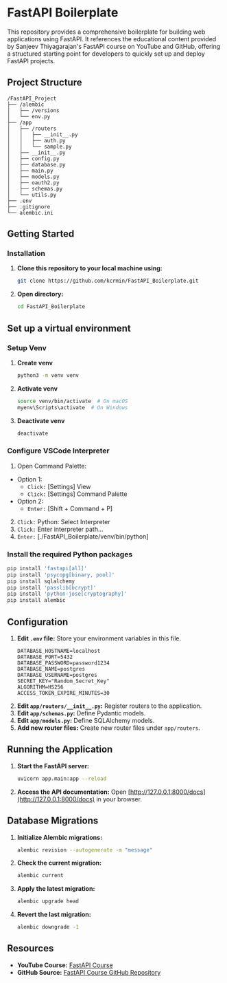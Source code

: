 # FastAPI Boilerplate
This repository provides a comprehensive boilerplate for building web applications using FastAPI. It references the educational content provided by Sanjeev Thiyagarajan's FastAPI course on YouTube and GitHub, offering a structured starting point for developers to quickly set up and deploy FastAPI projects.

## Project Structure
```
/FastAPI_Project
├── /alembic
│   ├── /versions
│   └── env.py
├── /app
│   ├── /routers
│   │   ├── __init__.py
│   │   ├── auth.py
│   │   └── sample.py
│   ├── __init__.py
│   ├── config.py
│   ├── database.py
│   ├── main.py
│   ├── models.py
│   ├── oauth2.py
│   ├── schemas.py
│   └── utils.py
├── .env
├── .gitignore
└── alembic.ini
```

## Getting Started
### Installation
1. **Clone this repository to your local machine using:**
    ```bash
    git clone https://github.com/kcrmin/FastAPI_Boilerplate.git
    ```
2. **Open directory:**
    ```bash
    cd FastAPI_Boilerplate
    ```
## Set up a virtual environment
### Setup Venv
1. **Create venv**
    ``` bash
    python3 -m venv venv
    ```
2. **Activate venv**
    ``` bash
    source venv/bin/activate  # On macOS
    myenv\Scripts\activate  # On Windows
    ```
3. **Deactivate venv**
    ``` bash
    deactivate
    ```
### Configure VSCode Interpreter
1. Open Command Palette:
  - Option 1:
    - ```Click:``` [Settings] View
    - ```Click:``` [Settings] Command Palette
  - Option 2:
    - ```Enter:``` [Shift + Command + P]
2. ```Click:``` Python: Select Interpreter
3. ```Click:``` Enter interpreter path…
4. ```Enter:``` [./FastAPI_Boilerplate/venv/bin/python]
### Install the required Python packages
```bash
pip install 'fastapi[all]'
pip install 'psycopg[binary, pool]'
pip install sqlalchemy
pip install 'passlib[bcrypt]'
pip install 'python-jose[cryptography]'
pip install alembic
```

## Configuration
1. **Edit `.env` file:** Store your environment variables in this file.
    ```
    DATABASE_HOSTNAME=localhost
    DATABASE_PORT=5432
    DATABASE_PASSWORD=password1234
    DATABASE_NAME=postgres
    DATABASE_USERNAME=postgres
    SECRET_KEY="Random_Secret_Key"
    ALGORITHM=HS256
    ACCESS_TOKEN_EXPIRE_MINUTES=30
    ```
2. **Edit `app/routers/__init__.py`:** Register routers to the application.
3. **Edit `app/schemas.py`:** Define Pydantic models.
4. **Edit `app/models.py`:** Define SQLAlchemy models.
5. **Add new router files:** Create new router files under `app/routers`.

## Running the Application
1. **Start the FastAPI server:**
   ```bash
   uvicorn app.main:app --reload
   ```
2. **Access the API documentation:** Open [http://127.0.0.1:8000/docs](http://127.0.0.1:8000/docs) in your browser.

## Database Migrations
1. **Initialize Alembic migrations:**
   ```bash
   alembic revision --autogenerate -m "message"
   ```
2. **Check the current migration:**
   ```bash
   alembic current
   ```
3. **Apply the latest migration:**
   ```bash
   alembic upgrade head
   ```
4. **Revert the last migration:**
   ```bash
   alembic downgrade -1
   ```

## Resources

- **YouTube Course:** [FastAPI Course](https://www.youtube.com/watch?v=0sOvCWFmrtA)
- **GitHub Source:** [FastAPI Course GitHub Repository](https://github.com/Sanjeev-Thiyagarajan/fastapi-course)
